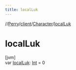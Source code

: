```yaml
---
title: localLuk
---
```

//[Perry](../../../index.html)/[client](../index.html)/[Character](index.html)/[localLuk](local-luk.html)



# localLuk



[jvm]\
var [localLuk](local-luk.html): [Int](https://kotlinlang.org/api/latest/jvm/stdlib/kotlin/-int/index.html) = 0




